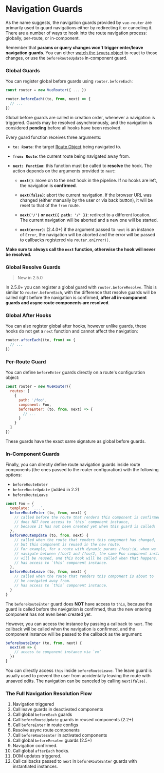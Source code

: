 # Navigation Guards

As the name suggests, the navigation guards provided by `vue-router` are primarily used to guard navigations either by redirecting it or canceling it. There are a number of ways to hook into the route navigation process: globally, per-route, or in-component.

Remember that **params or query changes won't trigger enter/leave navigation guards**. You can either [watch the `$route` object](../essentials/dynamic-matching.md#reacting-to-params-changes) to react to those changes, or use the `beforeRouteUpdate` in-component guard.

### Global Guards

You can register global before guards using `router.beforeEach`:

``` js
const router = new VueRouter({ ... })

router.beforeEach((to, from, next) => {
  // ...
})
```

Global before guards are called in creation order, whenever a navigation is triggered. Guards may be resolved asynchronously, and the navigation is considered **pending** before all hooks have been resolved.

Every guard function receives three arguments:

- **`to: Route`**: the target [Route Object](../api/route-object.md) being navigated to.

- **`from: Route`**: the current route being navigated away from.

- **`next: Function`**: this function must be called to **resolve** the hook. The action depends on the arguments provided to `next`:

  - **`next()`**: move on to the next hook in the pipeline. If no hooks are left, the navigation is **confirmed**.

  - **`next(false)`**: abort the current navigation. If the browser URL was changed (either manually by the user or via back button), it will be reset to that of the `from` route.

  - **`next('/')` or `next({ path: '/' })`**: redirect to a different location. The current navigation will be aborted and a new one will be started.

  - **`next(error)`**: (2.4.0+) if the argument passed to `next` is an instance of `Error`, the navigation will be aborted and the error will be passed to callbacks registered via `router.onError()`.

**Make sure to always call the `next` function, otherwise the hook will never be resolved.**

### Global Resolve Guards

> New in 2.5.0

In 2.5.0+ you can register a global guard with `router.beforeResolve`. This is similar to `router.beforeEach`, with the difference that resolve guards will be called right before the navigation is confirmed, **after all in-component guards and async route components are resolved**.

### Global After Hooks

You can also register global after hooks, however unlike guards, these hooks do not get a `next` function and cannot affect the navigation:

``` js
router.afterEach((to, from) => {
  // ...
})
```

### Per-Route Guard

You can define `beforeEnter` guards directly on a route's configuration object:

``` js
const router = new VueRouter({
  routes: [
    {
      path: '/foo',
      component: Foo,
      beforeEnter: (to, from, next) => {
        // ...
      }
    }
  ]
})
```

These guards have the exact same signature as global before guards.

### In-Component Guards

Finally, you can directly define route navigation guards inside route components (the ones passed to the router configuration) with the following options:

- `beforeRouteEnter`
- `beforeRouteUpdate` (added in 2.2)
- `beforeRouteLeave`

``` js
const Foo = {
  template: `...`,
  beforeRouteEnter (to, from, next) {
    // called before the route that renders this component is confirmed.
    // does NOT have access to `this` component instance,
    // because it has not been created yet when this guard is called!
  },
  beforeRouteUpdate (to, from, next) {
    // called when the route that renders this component has changed,
    // but this component is reused in the new route.
    // For example, for a route with dynamic params /foo/:id, when we
    // navigate between /foo/1 and /foo/2, the same Foo component instance
    // will be reused, and this hook will be called when that happens.
    // has access to `this` component instance.
  },
  beforeRouteLeave (to, from, next) {
    // called when the route that renders this component is about to
    // be navigated away from.
    // has access to `this` component instance.
  }
}
```

The `beforeRouteEnter` guard does **NOT** have access to `this`, because the guard is called before the navigation is confirmed, thus the new entering component has not even been created yet.

However, you can access the instance by passing a callback to `next`. The callback will be called when the navigation is confirmed, and the component instance will be passed to the callback as the argument:

``` js
beforeRouteEnter (to, from, next) {
  next(vm => {
    // access to component instance via `vm`
  })
}
```

You can directly access `this` inside `beforeRouteLeave`. The leave guard is usually used to prevent the user from accidentally leaving the route with unsaved edits. The navigation can be canceled by calling `next(false)`.

### The Full Navigation Resolution Flow

1. Navigation triggered
2. Call leave guards in deactivated components
3. Call global `beforeEach` guards
4. Call `beforeRouteUpdate` guards in reused components (2.2+)
5. Call `beforeEnter` in route configs
6. Resolve async route components
7. Call `beforeRouteEnter` in activated components
8. Call global `beforeResolve` guards (2.5+)
9. Navigation confirmed.
10. Call global `afterEach` hooks.
11. DOM updates triggered.
12. Call callbacks passed to `next` in `beforeRouteEnter` guards with instantiated instances.
